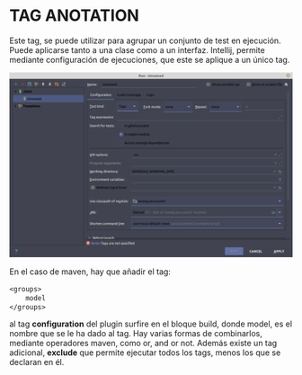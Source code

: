 # TAG ANOTATION

Este tag, se puede utilizar para agrupar un conjunto de test en ejecución. Puede aplicarse tanto a una clase como a un interfaz. Intellij, permite mediante configuración de ejecuciones, que este se aplique a un único tag. 

![intellij configuracion](drawio_assets/intellij_conf.png)

En el caso de maven, hay que añadir el tag:                     

    <groups>
        model
    </groups>

al tag **configuration** del plugin surfire en el bloque build, donde model, es el nombre que se le ha dado al tag. Hay varias formas de combinarlos, mediante operadores maven, como or, and or not. Además existe un tag adicional, **exclude** que permite ejecutar todos los tags, menos los que se declaran en él.